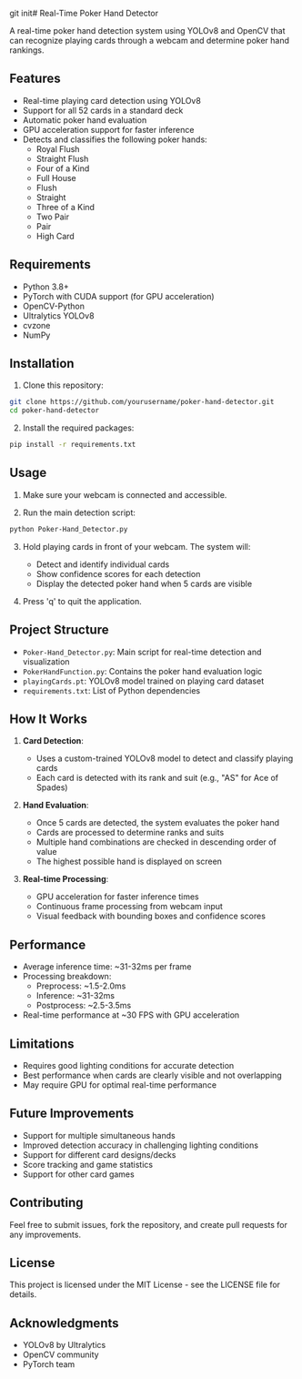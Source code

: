 git init# Real-Time Poker Hand Detector

A real-time poker hand detection system using YOLOv8 and OpenCV that can recognize playing cards through a webcam and determine poker hand rankings.

## Features

- Real-time playing card detection using YOLOv8
- Support for all 52 cards in a standard deck
- Automatic poker hand evaluation
- GPU acceleration support for faster inference
- Detects and classifies the following poker hands:
  - Royal Flush
  - Straight Flush
  - Four of a Kind
  - Full House
  - Flush
  - Straight
  - Three of a Kind
  - Two Pair
  - Pair
  - High Card

## Requirements

- Python 3.8+
- PyTorch with CUDA support (for GPU acceleration)
- OpenCV-Python
- Ultralytics YOLOv8
- cvzone
- NumPy

## Installation

1. Clone this repository:

```bash
git clone https://github.com/yourusername/poker-hand-detector.git
cd poker-hand-detector
```

2. Install the required packages:

```bash
pip install -r requirements.txt
```

## Usage

1. Make sure your webcam is connected and accessible.

2. Run the main detection script:

```bash
python Poker-Hand_Detector.py
```

3. Hold playing cards in front of your webcam. The system will:

   - Detect and identify individual cards
   - Show confidence scores for each detection
   - Display the detected poker hand when 5 cards are visible

4. Press 'q' to quit the application.

## Project Structure

- `Poker-Hand_Detector.py`: Main script for real-time detection and visualization
- `PokerHandFunction.py`: Contains the poker hand evaluation logic
- `playingCards.pt`: YOLOv8 model trained on playing card dataset
- `requirements.txt`: List of Python dependencies

## How It Works

1. **Card Detection**:

   - Uses a custom-trained YOLOv8 model to detect and classify playing cards
   - Each card is detected with its rank and suit (e.g., "AS" for Ace of Spades)

2. **Hand Evaluation**:

   - Once 5 cards are detected, the system evaluates the poker hand
   - Cards are processed to determine ranks and suits
   - Multiple hand combinations are checked in descending order of value
   - The highest possible hand is displayed on screen

3. **Real-time Processing**:
   - GPU acceleration for faster inference times
   - Continuous frame processing from webcam input
   - Visual feedback with bounding boxes and confidence scores

## Performance

- Average inference time: ~31-32ms per frame
- Processing breakdown:
  - Preprocess: ~1.5-2.0ms
  - Inference: ~31-32ms
  - Postprocess: ~2.5-3.5ms
- Real-time performance at ~30 FPS with GPU acceleration

## Limitations

- Requires good lighting conditions for accurate detection
- Best performance when cards are clearly visible and not overlapping
- May require GPU for optimal real-time performance

## Future Improvements

- Support for multiple simultaneous hands
- Improved detection accuracy in challenging lighting conditions
- Support for different card designs/decks
- Score tracking and game statistics
- Support for other card games

## Contributing

Feel free to submit issues, fork the repository, and create pull requests for any improvements.

## License

This project is licensed under the MIT License - see the LICENSE file for details.

## Acknowledgments

- YOLOv8 by Ultralytics
- OpenCV community
- PyTorch team
